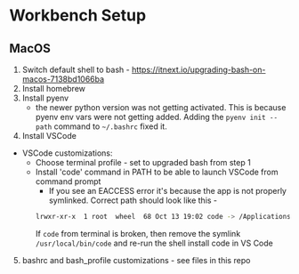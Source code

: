 # Workbench Setup

## MacOS
1. Switch default shell to bash - https://itnext.io/upgrading-bash-on-macos-7138bd1066ba
2. Install homebrew
3. Install pyenv
   - the newer python version was not getting activated. This is because pyenv env vars were not getting added. Adding the `pyenv init --path` command to `~/.bashrc` fixed it.
4. Install VSCode
- VSCode customizations:
    - Choose terminal profile - set to upgraded bash from step 1
    - Install 'code' command in PATH to be able to launch VSCode from command prompt
        - If you see an EACCESS error it's because the app is not properly symlinked.
        Correct path should look like this - 
        ```bash
        lrwxr-xr-x  1 root  wheel  68 Oct 13 19:02 code -> /Applications/Visual Studio Code.app/Contents/Resources/app/bin/code
        ```
        If `code` from terminal is broken, then remove the symlink `/usr/local/bin/code` and re-run the shell install code in VS Code
5. bashrc and bash_profile customizations - see files in this repo